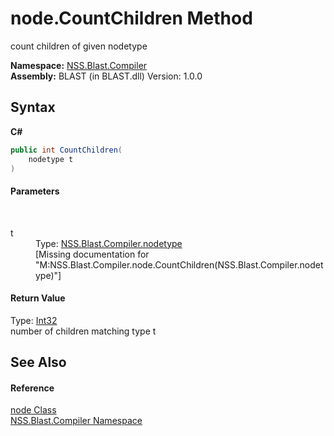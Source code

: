 # node.CountChildren Method 
 

count children of given nodetype

**Namespace:**&nbsp;<a href="N_NSS_Blast_Compiler">NSS.Blast.Compiler</a><br />**Assembly:**&nbsp;BLAST (in BLAST.dll) Version: 1.0.0

## Syntax

**C#**<br />
``` C#
public int CountChildren(
	nodetype t
)
```


#### Parameters
&nbsp;<dl><dt>t</dt><dd>Type: <a href="T_NSS_Blast_Compiler_nodetype">NSS.Blast.Compiler.nodetype</a><br />\[Missing <param name="t"/> documentation for "M:NSS.Blast.Compiler.node.CountChildren(NSS.Blast.Compiler.nodetype)"\]</dd></dl>

#### Return Value
Type: <a href="https://docs.microsoft.com/dotnet/api/system.int32" target="_blank" rel="noopener noreferrer">Int32</a><br />number of children matching type t

## See Also


#### Reference
<a href="T_NSS_Blast_Compiler_node">node Class</a><br /><a href="N_NSS_Blast_Compiler">NSS.Blast.Compiler Namespace</a><br />